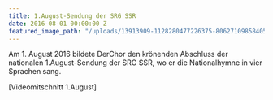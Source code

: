 ```yaml
---
title: 1.August-Sendung der SRG SSR
date: 2016-08-01 00:00:00 Z
featured_image_path: "/uploads/13913909-1128280477226375-8062710985840523808-o.jpg"
---
```


Am 1. August 2016 bildete DerChor den krönenden Abschluss der nationalen 1.August-Sendung der SRG SSR, wo er die Nationalhymne in vier Sprachen sang.

[Videomitschnitt 1.August]